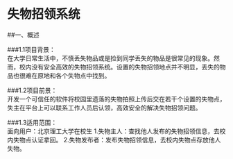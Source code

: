 # 失物招领系统

##一、概述

###1.1项目背景：<br>
在大学日常生活中，不慎丢失物品或是捡到同学丢失的物品是很常见的现象。然而，校内没有安全高效的失物招领系统。设置的失物招领地点并不明显，丢失的物品也很难在原地和各个失物点中找到。

###1.2项目前景：<br>
开发一个可信任的软件将校园里遗落的失物拍照上传后交在若干个设置的失物点，失主在平台上可以联系工作人员后认领，高效安全的解决失物招领问题。

###1.3适用范围：<br>
面向用户：北京理工大学在校生
1.失物主人：查找他人发布的失物招领信息，去校内失物点认证拿回。
2.失物发布者：发布失物招领信息，去校内失物点存放他人失物。

